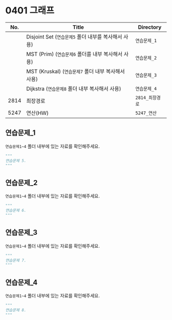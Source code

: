 # 0401 그래프

| No.  | Title                                                | Directory       |
| ---- | ---------------------------------------------------- | --------------- |
|      | Disjoint Set (`연습문제5` 폴더 내부를 복사해서 사용) | `연습문제_1`   |
|      | MST (Prim) (`연습문제6` 폴더를 내부 복사해서 사용)   | `연습문제_2`   |
|      | MST (Kruskal) (`연습문제7` 폴더 내부 복사해서 사용)  | `연습문제_3`  |
|      | Dijkstra (`연습문제8` 폴더 내부 복사해서 사용)       | `연습문제_4`  |
| 2814 | 최장경로                                         | `2814_최장경로` |
| 5247 | 연산(HW)                                         | `5247_연산` |



## 연습문제_1

`연습문제1~4` 폴더 내부에 있는 자료를 확인해주세요.

```python
"""
연습문제 5. 
"""
```



## 연습문제_2

`연습문제1~4` 폴더 내부에 있는 자료를 확인해주세요.

```python
"""
연습문제 6. 
"""
```



## 연습문제_3

`연습문제1~4` 폴더 내부에 있는 자료를 확인해주세요.

```python
"""
연습문제 7. 
"""
```



## 연습문제_4

`연습문제1~4` 폴더 내부에 있는 자료를 확인해주세요.

```python
"""
연습문제 8. 
"""
```